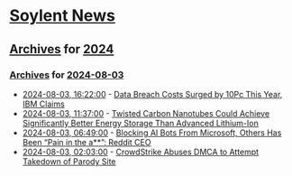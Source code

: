 # [Soylent News](../../../README.md)

## [Archives](../../index.md) for [2024](../index.md)

### [Archives](../../index.md) for [2024-08-03](index.md)

* [2024-08-03, 16:22:00](https://soylentnews.org/article.pl?sid=24/08/03/0248259&from=rss) - [Data Breach Costs Surged by 10Pc This Year, IBM Claims](https://soylentnews.org/article.pl?sid=24/08/03/0248259&from=rss)
* [2024-08-03, 11:37:00](https://soylentnews.org/article.pl?sid=24/08/03/0232239&from=rss) - [Twisted Carbon Nanotubes Could Achieve Significantly Better Energy Storage Than Advanced Lithium-Ion](https://soylentnews.org/article.pl?sid=24/08/03/0232239&from=rss)
* [2024-08-03, 06:49:00](https://soylentnews.org/article.pl?sid=24/08/02/2240249&from=rss) - [Blocking AI Bots From Microsoft, Others Has Been “Pain in the a**”: Reddit CEO](https://soylentnews.org/article.pl?sid=24/08/02/2240249&from=rss)
* [2024-08-03, 02:03:00](https://soylentnews.org/article.pl?sid=24/08/02/2235215&from=rss) - [CrowdStrike Abuses DMCA to Attempt Takedown of Parody Site](https://soylentnews.org/article.pl?sid=24/08/02/2235215&from=rss)

